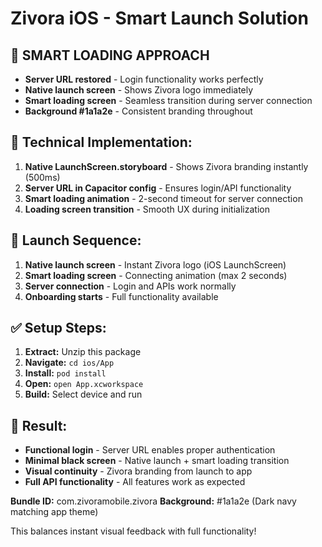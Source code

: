 # Zivora iOS - Smart Launch Solution

## 🚀 SMART LOADING APPROACH
- **Server URL restored** - Login functionality works perfectly
- **Native launch screen** - Shows Zivora logo immediately  
- **Smart loading screen** - Seamless transition during server connection
- **Background #1a1a2e** - Consistent branding throughout

## 🔧 Technical Implementation:
1. **Native LaunchScreen.storyboard** - Shows Zivora branding instantly (500ms)
2. **Server URL in Capacitor config** - Ensures login/API functionality
3. **Smart loading animation** - 2-second timeout for server connection
4. **Loading screen transition** - Smooth UX during initialization

## 📱 Launch Sequence:
1. **Native launch screen** - Instant Zivora logo (iOS LaunchScreen)
2. **Smart loading screen** - Connecting animation (max 2 seconds)
3. **Server connection** - Login and APIs work normally
4. **Onboarding starts** - Full functionality available

## ✅ Setup Steps:
1. **Extract:** Unzip this package
2. **Navigate:** `cd ios/App`
3. **Install:** `pod install`
4. **Open:** `open App.xcworkspace`
5. **Build:** Select device and run

## 🎯 Result:
- **Functional login** - Server URL enables proper authentication
- **Minimal black screen** - Native launch + smart loading transition
- **Visual continuity** - Zivora branding from launch to app
- **Full API functionality** - All features work as expected

**Bundle ID:** com.zivoramobile.zivora
**Background:** #1a1a2e (Dark navy matching app theme)

This balances instant visual feedback with full functionality!
